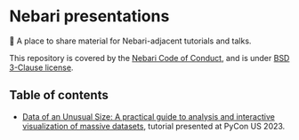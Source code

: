 # Nebari presentations

📣 A place to share material for Nebari-adjacent tutorials and talks.

This repository is covered by the [Nebari Code of Conduct](https://github.com/nebari-dev/governance/blob/main/CODE_OF_CONDUCT.md),
and is under [BSD 3-Clause license](https://github.com/nebari-dev/nebari/blob/develop/LICENSE).

## Table of contents

* [Data of an Unusual Size: A practical guide to analysis and interactive visualization of massive datasets](./pycon-us-2023/data-of-an-unusual-size-tutorial/README.md), tutorial presented at PyCon US 2023.
